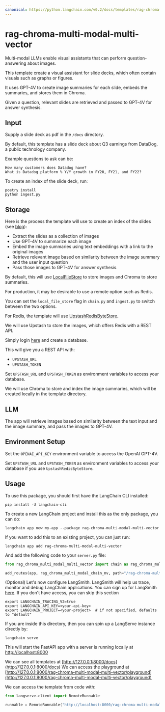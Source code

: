 ```yaml
---
canonical: https://python.langchain.com/v0.2/docs/templates/rag-chroma-multi-modal-multi-vector/
---
```


# rag-chroma-multi-modal-multi-vector

Multi-modal LLMs enable visual assistants that can perform question-answering about images. 

This template create a visual assistant for slide decks, which often contain visuals such as graphs or figures.

It uses GPT-4V to create image summaries for each slide, embeds the summaries, and stores them in Chroma.

Given a question, relevant slides are retrieved and passed to GPT-4V for answer synthesis.

## Input

Supply a slide deck as pdf in the `/docs` directory. 

By default, this template has a slide deck about Q3 earnings from DataDog, a public technology company.

Example questions to ask can be:
```
How many customers does Datadog have?
What is Datadog platform % Y/Y growth in FY20, FY21, and FY22?
```

To create an index of the slide deck, run:
```
poetry install
python ingest.py
```

## Storage

Here is the process the template will use to create an index of the slides (see [blog](https://blog.langchain.dev/multi-modal-rag-template/)):

* Extract the slides as a collection of images
* Use GPT-4V to summarize each image
* Embed the image summaries using text embeddings with a link to the original images
* Retrieve relevant image based on similarity between the image summary and the user input question
* Pass those images to GPT-4V for answer synthesis

By default, this will use [LocalFileStore](https://python.langchain.com/docs/integrations/stores/file_system) to store images and Chroma to store summaries.

For production, it may be desirable to use a remote option such as Redis.

You can set the `local_file_store` flag in `chain.py` and `ingest.py` to switch between the two options.

For Redis, the template will use [UpstashRedisByteStore](https://python.langchain.com/docs/integrations/stores/upstash_redis).

We will use Upstash to store the images, which offers Redis with a REST API.

Simply login [here](https://upstash.com/) and create a database.

This will give you a REST API with:

* `UPSTASH_URL`
* `UPSTASH_TOKEN`

Set `UPSTASH_URL` and `UPSTASH_TOKEN` as environment variables to access your database.

We will use Chroma to store and index the image summaries, which will be created locally in the template directory.

## LLM

The app will retrieve images based on similarity between the text input and the image summary, and pass the images to GPT-4V.

## Environment Setup

Set the `OPENAI_API_KEY` environment variable to access the OpenAI GPT-4V.

Set `UPSTASH_URL` and `UPSTASH_TOKEN` as environment variables to access your database if you use `UpstashRedisByteStore`.

## Usage

To use this package, you should first have the LangChain CLI installed:

```shell
pip install -U langchain-cli
```

To create a new LangChain project and install this as the only package, you can do:

```shell
langchain app new my-app --package rag-chroma-multi-modal-multi-vector
```

If you want to add this to an existing project, you can just run:

```shell
langchain app add rag-chroma-multi-modal-multi-vector
```

And add the following code to your `server.py` file:
```python
from rag_chroma_multi_modal_multi_vector import chain as rag_chroma_multi_modal_chain_mv

add_routes(app, rag_chroma_multi_modal_chain_mv, path="/rag-chroma-multi-modal-multi-vector")
```

(Optional) Let's now configure LangSmith.
LangSmith will help us trace, monitor and debug LangChain applications.
You can sign up for LangSmith [here](https://smith.langchain.com/).
If you don't have access, you can skip this section

```shell
export LANGCHAIN_TRACING_V2=true
export LANGCHAIN_API_KEY=<your-api-key>
export LANGCHAIN_PROJECT=<your-project>  # if not specified, defaults to "default"
```

If you are inside this directory, then you can spin up a LangServe instance directly by:

```shell
langchain serve
```

This will start the FastAPI app with a server is running locally at
[http://localhost:8000](http://localhost:8000)

We can see all templates at [http://127.0.0.1:8000/docs](http://127.0.0.1:8000/docs)
We can access the playground at [http://127.0.0.1:8000/rag-chroma-multi-modal-multi-vector/playground](http://127.0.0.1:8000/rag-chroma-multi-modal-multi-vector/playground)  

We can access the template from code with:

```python
from langserve.client import RemoteRunnable

runnable = RemoteRunnable("http://localhost:8000/rag-chroma-multi-modal-multi-vector")
```
